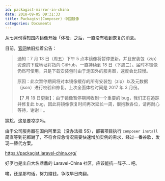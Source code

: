 ```yaml
---
id: packagist-mirror-in-china
date: 2018-09-05 09:31:33
title: Packagist(Composer) 中国镜像
categories: Documents
---
```


从七月份得知国内镜像开始「体检」之后，一直没有收到恢复的消息。

目前，[官网](https://pkg.phpcomposer.com/)依旧挂着公告：

> 通知：7 月 13 日（周五）下午 5 点本镜像将暂停更新，并且安装包（zip）资源的下载地址将指向 GitHub，一直持续到 18 日（下周三）。届时本镜像仍然可使用，只是下载安装包时由于走国外的服务器，速度会比较慢。
> 
> 原因：此次暂停期间将对本镜像缓存的所有安装包（zip）以及元数据（json）进行校验和修复。上次全面体检时间是 2017 年 3 月份。
> 
> 【7 月 18 日更新】：由于镜像暂停期间收到一个重要的 bug，我们正在追踪并修复此 bug，因此将镜像恢复时间再次延长一周，很抱歉各位，请再耐心等待，谢谢！。

尴尬，这是要凉凉吗。

由于公司服务器在国内阿里云（没办法挂 SS），部署项目执行 `composer install` 简直等到花都谢了，不符合应急情况需要快速增加实例的需求，经过一番谷歌，发现一替代方案。

<https://packagist.laravel-china.org/>

好歹也是出自大名鼎鼎的 Laravel-China 社区，应该能抗一阵子... 吧。

唉，还是那句话，努力赚钱，争取早日肉翻。